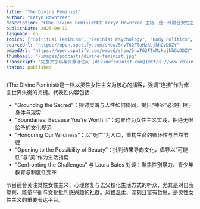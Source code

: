 ```yaml
---
title: "The Divine Feminist"
author: "Ceryn Rowntree"
description: "《The Divine Feminist》由 Ceryn Rowntree 主持，是一档融合女性主义与灵性探索的播客，强调自我重连、能量平衡与去父权化的生活方式。节目围绕“十三把钥匙”展开，探讨边界、野性、美、死亡与连接等主题，风格哲思、疗愈且富有行动力。曾邀请 Laura Bates 等嘉宾参与对谈，Spotify 评分为 5.0（9 条评论），在灵性女性主义与心理成长社群中具有深度影响力。"
publishDate: 2025-09-12
language: en
topics: ["Spiritual Feminism", "Feminist Psychology", "Body Politics", "Depatriarchalization"]
sourceUrl: "https://open.spotify.com/show/5nvT62FToMzkujkhGvDDZY"
embedUrl: "https://open.spotify.com/embed/show/5nvT62FToMzkujkhGvDDZY"
thumbnail: "/images/podcasts/divine-feminist.jpg"
transcript: "完整文字稿与资源请访问 [divinefeminist.com](https://www.divinefeminist.com/)"
status: published
---
```


《The Divine Feminist》是一档以灵性女性主义为核心的播客，强调“连接”作为修复世界失衡的关键。代表性内容包括：

- “Grounding the Sacred”：探讨灵魂与人性如何协同，提出“神圣”必须扎根于身体与现实
- “Boundaries: Because You're Worth It”：边界作为女性主义实践，拒绝无限给予的文化规范
- “Honouring Our Wildness”：以“死亡”为入口，重构生命的循环性与自然节律
- “Opening to the Possibility of Beauty”：批判结果导向文化，倡导以“可能性”与“美”作为生活指南
- “Confronting the Challenges” 与 Laura Bates 对谈：聚焦性别暴力、青少年教育与制度性变革

节目适合关注灵性女性主义、心理修复与去父权化生活方式的听众，尤其是对自我觉察、能量平衡与文化批判感兴趣的社群。风格温柔、深刻且富有哲思，是灵性女性主义的重要表达平台。
